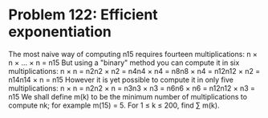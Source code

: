 # Problem 122: Efficient exponentiation
The most naive way of computing n15 requires fourteen multiplications: n
× n × ... × n = n15 But using a "binary" method you can compute it in
six multiplications: n × n = n2n2 × n2 = n4n4 × n4 = n8n8 × n4 = n12n12
× n2 = n14n14 × n = n15 However it is yet possible to compute it in only
five multiplications: n × n = n2n2 × n = n3n3 × n3 = n6n6 × n6 = n12n12
× n3 = n15 We shall define m(k) to be the minimum number of
multiplications to compute nk; for example m(15) = 5. For 1 ≤ k ≤ 200,
find ∑ m(k).

